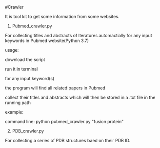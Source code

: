 #Crawler 

It is tool kit to get some information from some websites.

1. Pubmed_crawler.py

For collecting titles and abstracts of lteratures automactially for any input keywords in Pubmed website(Python 3.7)

usage:

download the script

run it in terminal

for any input keyword(s)

the program will find all related papers in Pubmed

collect their titles and abstracts which will then be stored in a .txt file in the running path

example:

command line: python pubmed_crawler.py "fusion protein"

2. PDB_crawler.py

For collecting a series of PDB structures baed on their PDB ID.
